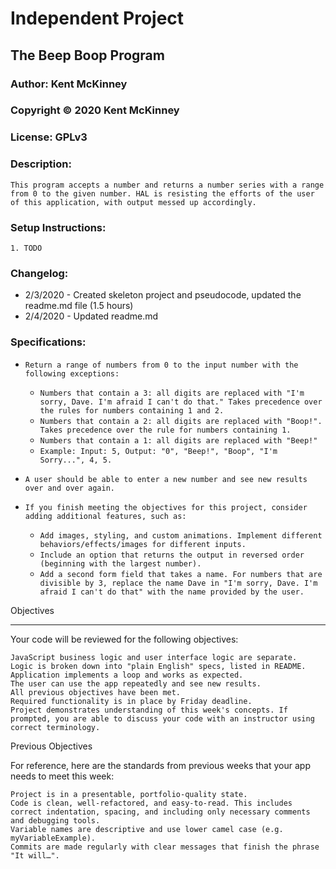 # Independent Project
## The Beep Boop Program

### Author: Kent McKinney
### Copyright &copy; 2020 Kent McKinney
### License: GPLv3
### Description:

`This program accepts a number and returns a number series with a range from 0 to the given number. HAL is resisting the efforts of the user of this application, with output messed up accordingly.`

### Setup Instructions:
    1. TODO

### Changelog:
* 2/3/2020 - Created skeleton project and pseudocode, updated the readme.md file (1.5 hours)
* 2/4/2020 - Updated readme.md


### Specifications:

* `Return a range of numbers from 0 to the input number with the following exceptions:`
    * `Numbers that contain a 3: all digits are replaced with "I'm sorry, Dave. I'm afraid I can't do that." Takes precedence over the rules for numbers containing 1 and 2.`
    * `Numbers that contain a 2: all digits are replaced with "Boop!". Takes precedence over the rule for numbers containing 1.`
    * `Numbers that contain a 1: all digits are replaced with "Beep!"`
    * `Example: Input: 5, Output: "0", "Beep!", "Boop", "I'm Sorry...", 4, 5.`
* `A user should be able to enter a new number and see new results over and over again.`

* `If you finish meeting the objectives for this project, consider adding additional features, such as:`
    * `Add images, styling, and custom animations.
    Implement different behaviors/effects/images for different inputs.`
    * `Include an option that returns the output in reversed order (beginning with the largest number).`
    * `Add a second form field that takes a name. For numbers that are divisible by 3, replace the name Dave in "I'm sorry, Dave. I'm afraid I can't do that" with the name provided by the user.`

Objectives

<hr>

Your code will be reviewed for the following objectives:

    JavaScript business logic and user interface logic are separate.
    Logic is broken down into "plain English" specs, listed in README.
    Application implements a loop and works as expected.
    The user can use the app repeatedly and see new results.
    All previous objectives have been met.
    Required functionality is in place by Friday deadline.
    Project demonstrates understanding of this week's concepts. If prompted, you are able to discuss your code with an instructor using correct terminology.

Previous Objectives

For reference, here are the standards from previous weeks that your app needs to meet this week:

    Project is in a presentable, portfolio-quality state.
    Code is clean, well-refactored, and easy-to-read. This includes correct indentation, spacing, and including only necessary comments and debugging tools.
    Variable names are descriptive and use lower camel case (e.g. myVariableExample).
    Commits are made regularly with clear messages that finish the phrase "It will…".
